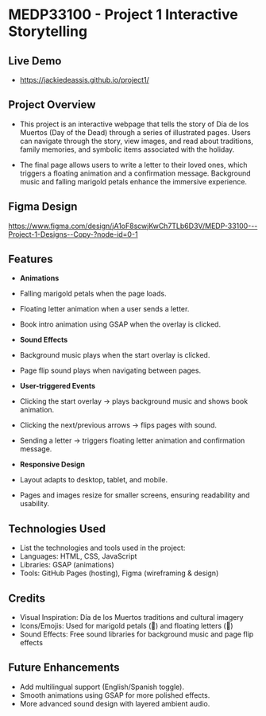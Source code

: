 # MEDP33100 - Project 1 Interactive Storytelling

## Live Demo

- https://jackiedeassis.github.io/project1/

## Project Overview
- This project is an interactive webpage that tells the story of Día de los Muertos (Day of the Dead) through a series of illustrated pages. Users can navigate through the story, view images, and read about traditions, family memories, and symbolic items associated with the holiday.

- The final page allows users to write a letter to their loved ones, which triggers a floating animation and a confirmation message. Background music and falling marigold petals enhance the immersive experience.


## Figma Design

https://www.figma.com/design/jA1oF8scwjKwCh7TLb6D3V/MEDP-33100---Project-1-Designs--Copy-?node-id=0-1

## Features
- **Animations**  
- Falling marigold petals when the page loads.
- Floating letter animation when a user sends a letter.
- Book intro animation using GSAP when the overlay is clicked. 

- **Sound Effects**  
 - Background music plays when the start overlay is clicked.
 - Page flip sound plays when navigating between pages.

- **User-triggered Events**  
- Clicking the start overlay → plays background music and shows book animation.
- Clicking the next/previous arrows → flips pages with sound.
- Sending a letter → triggers floating letter animation and confirmation message. 

- **Responsive Design**  
- Layout adapts to desktop, tablet, and mobile.
- Pages and images resize for smaller screens, ensuring readability and usability.


## Technologies Used

- List the technologies and tools used in the project:
- Languages: HTML, CSS, JavaScript
- Libraries: GSAP (animations)
- Tools: GitHub Pages (hosting), Figma (wireframing & design)

## Credits
- Visual Inspiration: Día de los Muertos traditions and cultural imagery
- Icons/Emojis: Used for marigold petals (🌼) and floating letters (💌)
- Sound Effects: Free sound libraries for background music and page flip effects

## Future Enhancements
- Add multilingual support (English/Spanish toggle).  
- Smooth animations using GSAP for more polished effects.  
- More advanced sound design with layered ambient audio.  

